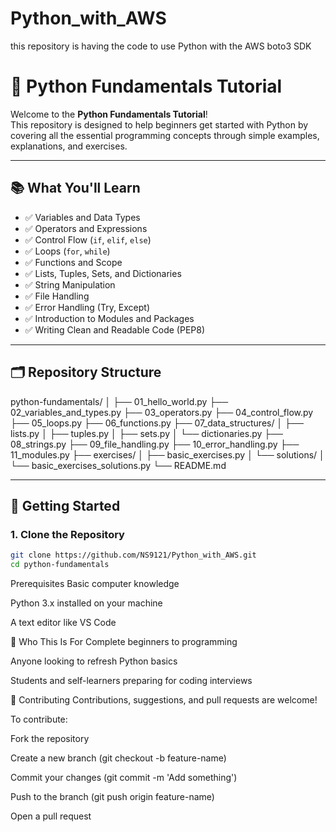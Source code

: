 # Python_with_AWS
this repository is having the code to use Python with the AWS boto3 SDK

# 🐍 Python Fundamentals Tutorial

Welcome to the **Python Fundamentals Tutorial**!  
This repository is designed to help beginners get started with Python by covering all the essential programming concepts through simple examples, explanations, and exercises.

---

## 📚 What You'll Learn

- ✅ Variables and Data Types
- ✅ Operators and Expressions
- ✅ Control Flow (`if`, `elif`, `else`)
- ✅ Loops (`for`, `while`)
- ✅ Functions and Scope
- ✅ Lists, Tuples, Sets, and Dictionaries
- ✅ String Manipulation
- ✅ File Handling
- ✅ Error Handling (Try, Except)
- ✅ Introduction to Modules and Packages
- ✅ Writing Clean and Readable Code (PEP8)

---

## 🗂️ Repository Structure
python-fundamentals/
│
├── 01_hello_world.py
├── 02_variables_and_types.py
├── 03_operators.py
├── 04_control_flow.py
├── 05_loops.py
├── 06_functions.py
├── 07_data_structures/
│ ├── lists.py
│ ├── tuples.py
│ ├── sets.py
│ └── dictionaries.py
├── 08_strings.py
├── 09_file_handling.py
├── 10_error_handling.py
├── 11_modules.py
├── exercises/
│ ├── basic_exercises.py
│ └── solutions/
│ └── basic_exercises_solutions.py
└── README.md



---

## 🚀 Getting Started

### 1. Clone the Repository

```bash
git clone https://github.com/NS9121/Python_with_AWS.git
cd python-fundamentals
```

 Prerequisites
Basic computer knowledge

Python 3.x installed on your machine

A text editor like VS Code

🎯 Who This Is For
Complete beginners to programming

Anyone looking to refresh Python basics

Students and self-learners preparing for coding interviews


🤝 Contributing
Contributions, suggestions, and pull requests are welcome!

To contribute:

Fork the repository

Create a new branch (git checkout -b feature-name)

Commit your changes (git commit -m 'Add something')

Push to the branch (git push origin feature-name)

Open a pull request

